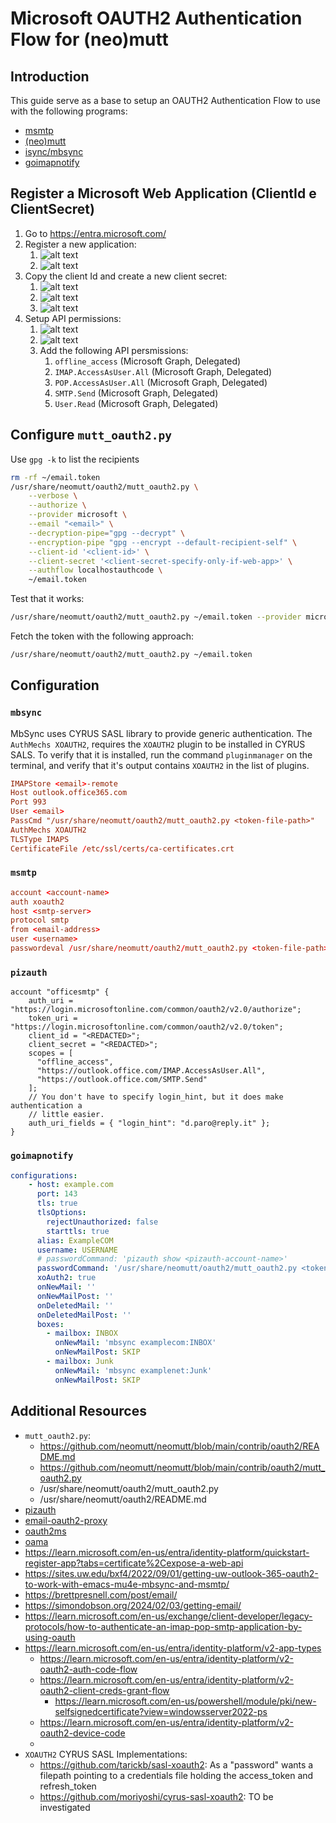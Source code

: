 # Microsoft OAUTH2 Authentication Flow for (neo)mutt

## Introduction

This guide serve as a base to setup an OAUTH2 Authentication Flow to use with the following programs:

- [msmtp](https://marlam.de/msmtp/)
- [(neo)mutt](https://neomutt.org)
- [isync/mbsync](http://isync.sourceforge.net/)
- [goimapnotify](https://gitlab.com/shackra/goimapnotify/-/tree/master)

## Register a Microsoft Web Application (ClientId e ClientSecret)

1. Go to <https://entra.microsoft.com/>
2. Register a new application:
   1. ![alt text](imgs/register_app_1.png)
   2. ![alt text](imgs/register_app_2.png)
3. Copy the client Id and create a new client secret:
   1. ![alt text](imgs/client_id.png)
   2. ![alt text](imgs/add_client_secret.png)
   3. ![alt text](imgs/client_secret_value.png)
4. Setup API permissions:
   1. ![alt text](imgs/setup_api_permissions_1.png)
   2. ![alt text](imgs/setup_api_permissions_2.png)
   3. Add the following API persmissions:
      1. `offline_access` (Microsoft Graph, Delegated)
      2. `IMAP.AccessAsUser.All` (Microsoft Graph, Delegated)
      3. `POP.AccessAsUser.All` (Microsoft Graph, Delegated)
      4. `SMTP.Send` (Microsoft Graph, Delegated)
      5. `User.Read` (Microsoft Graph, Delegated)

## Configure `mutt_oauth2.py`

Use `gpg -k` to list the recipients

```sh
rm -rf ~/email.token
/usr/share/neomutt/oauth2/mutt_oauth2.py \
    --verbose \
    --authorize \
    --provider microsoft \
    --email "<email>" \
    --decryption-pipe="gpg --decrypt" \
    --encryption-pipe "gpg --encrypt --default-recipient-self" \
    --client-id '<client-id>' \
    --client-secret '<client-secret-specify-only-if-web-app>' \
    --authflow localhostauthcode \
    ~/email.token
```

Test that it works:

```sh
/usr/share/neomutt/oauth2/mutt_oauth2.py ~/email.token --provider microsoft --verbose --test
```

Fetch the token with the following approach:

```sh
/usr/share/neomutt/oauth2/mutt_oauth2.py ~/email.token
```

## Configuration

### `mbsync`

MbSync uses CYRUS SASL library to provide generic authentication.
The `AuthMechs XOAUTH2`, requires the `XOAUTH2` plugin to be installed in CYRUS SALS.
To verify that it is installed, run the command `pluginmanager` on the terminal,
and verify that it's output contains `XOAUTH2` in the list of plugins.


```conf
IMAPStore <email>-remote
Host outlook.office365.com
Port 993
User <email>
PassCmd "/usr/share/neomutt/oauth2/mutt_oauth2.py <token-file-path>"
AuthMechs XOAUTH2
TLSType IMAPS
CertificateFile /etc/ssl/certs/ca-certificates.crt
```

### `msmtp`

```conf
account <account-name>
auth xoauth2
host <smtp-server>
protocol smtp
from <email-address>
user <username>
passwordeval /usr/share/neomutt/oauth2/mutt_oauth2.py <token-file-path>
```

### `pizauth`

```config
account "officesmtp" {
    auth_uri = "https://login.microsoftonline.com/common/oauth2/v2.0/authorize";
    token_uri = "https://login.microsoftonline.com/common/oauth2/v2.0/token";
    client_id = "<REDACTED>";
    client_secret = "<REDACTED>";
    scopes = [
      "offline_access",
      "https://outlook.office.com/IMAP.AccessAsUser.All",
      "https://outlook.office.com/SMTP.Send"
    ];
    // You don't have to specify login_hint, but it does make authentication a
    // little easier.
    auth_uri_fields = { "login_hint": "d.paro@reply.it" };
}
```

### `goimapnotify`

```yaml
configurations:
    - host: example.com
      port: 143
      tls: true
      tlsOptions:
        rejectUnauthorized: false
        starttls: true
      alias: ExampleCOM
      username: USERNAME
      # passwordCommand: 'pizauth show <pizauth-account-name>'
      passwordCommand: '/usr/share/neomutt/oauth2/mutt_oauth2.py <token-file-path>'
      xoAuth2: true
      onNewMail: ''
      onNewMailPost: ''
      onDeletedMail: ''
      onDeletedMailPost: ''
      boxes:
        - mailbox: INBOX
          onNewMail: 'mbsync examplecom:INBOX'
          onNewMailPost: SKIP
        - mailbox: Junk
          onNewMail: 'mbsync examplenet:Junk'
          onNewMailPost: SKIP
```

## Additional Resources

- `mutt_oauth2.py`:
  - <https://github.com/neomutt/neomutt/blob/main/contrib/oauth2/README.md>
  - <https://github.com/neomutt/neomutt/blob/main/contrib/oauth2/mutt_oauth2.py>
  - /usr/share/neomutt/oauth2/mutt_oauth2.py
  - /usr/share/neomutt/oauth2/README.md
- [pizauth](https://github.com/ltratt/pizauth)
- [email-oauth2-proxy](https://github.com/simonrob/email-oauth2-proxy)
- [oauth2ms](https://github.com/harishkrupo/oauth2ms)
- [oama](https://github.com/pdobsan/oama)
- <https://learn.microsoft.com/en-us/entra/identity-platform/quickstart-register-app?tabs=certificate%2Cexpose-a-web-api>
- <https://sites.uw.edu/bxf4/2022/09/01/getting-uw-outlook-365-oauth2-to-work-with-emacs-mu4e-mbsync-and-msmtp/>
- <https://brettpresnell.com/post/email/>
- <https://simondobson.org/2024/02/03/getting-email/>
- https://learn.microsoft.com/en-us/exchange/client-developer/legacy-protocols/how-to-authenticate-an-imap-pop-smtp-application-by-using-oauth
- https://learn.microsoft.com/en-us/entra/identity-platform/v2-app-types
  - https://learn.microsoft.com/en-us/entra/identity-platform/v2-oauth2-auth-code-flow
  - https://learn.microsoft.com/en-us/entra/identity-platform/v2-oauth2-client-creds-grant-flow
    - https://learn.microsoft.com/en-us/powershell/module/pki/new-selfsignedcertificate?view=windowsserver2022-ps
  - https://learn.microsoft.com/en-us/entra/identity-platform/v2-oauth2-device-code
  -
- `XOAUTH2` CYRUS SASL Implementations:
  - https://github.com/tarickb/sasl-xoauth2: As a "password" wants a filepath pointing to a credentials file holding the access_token and refresh_token
  - https://github.com/moriyoshi/cyrus-sasl-xoauth2: TO be investigated
